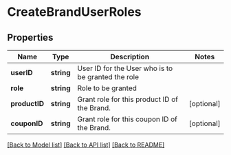 # CreateBrandUserRoles

## Properties
Name | Type | Description | Notes
------------ | ------------- | ------------- | -------------
**userID** | **string** | User ID for the User who is to be granted the role | 
**role** | **string** | Role to be granted | 
**productID** | **string** | Grant role for this product ID of the Brand. | [optional] 
**couponID** | **string** | Grant role for this coupon ID  of the Brand. | [optional] 

[[Back to Model list]](../README.md#documentation-for-models) [[Back to API list]](../README.md#documentation-for-api-endpoints) [[Back to README]](../README.md)


